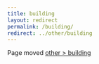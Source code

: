 ```yaml
---
title: building
layout: redirect
permalink: /building/
redirect: ../other/building
---
```


Page moved [other > building](/other/building)
